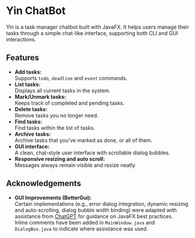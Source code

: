 # Yin ChatBot

Yin is a task manager chatbot built with JavaFX. It helps users manage their tasks through a simple chat-like interface, supporting both CLI and GUI interactions.

## Features

- **Add tasks:**  
  Supports `todo`, `deadline` and `event` commands.
- **List tasks:**  
  Displays all current tasks in the system.
- **Mark/Unmark tasks:**  
  Keeps track of completed and pending tasks.
- **Delete tasks:**  
  Remove tasks you no longer need.
- **Find tasks:**  
  Find tasks within the list of tasks.
- **Archive tasks:**  
  Archive tasks that you've marked as done, or all of them.
- **GUI interface:**  
  A clean, chat-style user interface with scrollable dialog bubbles.
- **Responsive resizing and auto scroll:**  
  Messages always remain visible and resize neatly

## Acknowledgements

- **GUI Improvements (BetterGui):**  
  Certain implementations (e.g., error dialog integration, dynamic resizing and auto-scrolling, dialog bubble width binding) were adapted with assistance from [ChatGPT](https://chat.openai.com/) for guidance on JavaFX best practices.  
  Inline comments have been added in `MainWindow.java` and `DialogBox.java` to indicate where assistance was used.